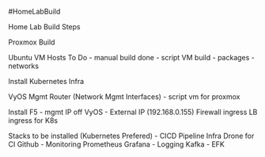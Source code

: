 #HomeLabBuild

Home Lab Build Steps

Proxmox Build

Ubuntu VM Hosts
    To Do
        - manual build done
        - script VM build
            - packages
            - networks

Install Kubernetes Infra


VyOS Mgmt Router (Network Mgmt Interfaces)
    -   script vm for proxmox

Install F5
    - mgmt IP off VyOS
    - External IP (192.168.0.155)
        Firewall ingress
        LB ingress for K8s


Stacks to be installed (Kubernetes Prefered)
    - CICD Pipeline Infra
        Drone for CI
        Github
    - Monitoring
        Prometheus
        Grafana
    - Logging
        Kafka - EFK

    